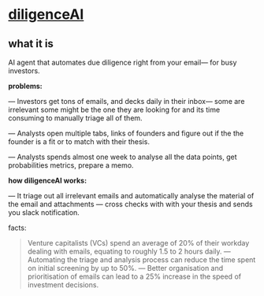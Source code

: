 # [diligenceAI](https://ballistic-turtle-d3d.notion.site/diligenceAI-1e224103d02540c88356e3c5bd44418d)

## what it is

AI agent that automates due diligence right from your email— for busy investors.

**problems:**

— Investors get tons of emails, and decks daily in their inbox— some are irrelevant some might be the one they are looking for and its time consuming to manually triage all of them.

— Analysts open multiple tabs, links of founders and figure out if the the founder is a fit or to match with their thesis.

— Analysts spends almost one week to analyse all the data points, get probabilities metrics, prepare a memo.

**how diligenceAI works:**

— It triage out all irrelevant emails and automatically analyse the material of the email and attachments  — cross checks with with your thesis  and sends you slack notification.

facts: 

> Venture capitalists (VCs) spend an average of 20% of their workday dealing with emails, equating to roughly 1.5 to 2 hours daily.
— Automating the triage and analysis process can reduce the time spent on initial screening by up to 50%.
— Better organisation and prioritisation of emails can lead to a 25% increase in the speed of investment decisions.
>


